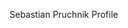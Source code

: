 Sebastian Pruchnik Profile

<!---
1Ferst/1Ferst is a ✨ special ✨ repository because its `README.md` (this file) appears on your GitHub profile.
You can click the Preview link to take a look at your changes.
--->
